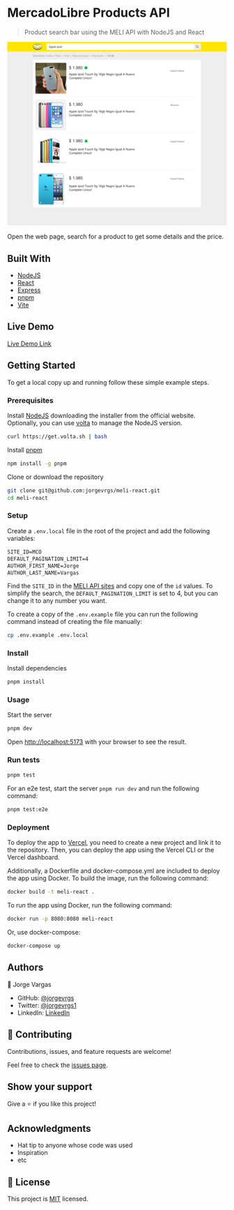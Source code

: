 # MercadoLibre Products API

> Product search bar using the MELI API with NodeJS and React

![screenshot](./app_screenshot.png)

Open the web page, search for a product to get some details and the price.

## Built With

- [NodeJS](https://nodejs.org/en/)
- [React](https://reactjs.org/)
- [Express](https://expressjs.com/)
- [pnpm](https://pnpm.js.org/)
- [Vite](https://vitejs.dev/)

## Live Demo

[Live Demo Link](https://meli-react-client-iua36aujb-jorgevrgs.vercel.app/)

## Getting Started

To get a local copy up and running follow these simple example steps.

### Prerequisites

Install [NodeJS](https://nodejs.org/en/) downloading the installer from the official website. Optionally, you can use [volta](https://volta.sh/) to manage the NodeJS version.

```bash
curl https://get.volta.sh | bash
```

Install [pnpm](https://pnpm.js.org/)

```bash
npm install -g pnpm
```

Clone or download the repository

```bash
git clone git@github.com:jorgevrgs/meli-react.git
cd meli-react
```

### Setup

Create a `.env.local` file in the root of the project and add the following variables:

```env
SITE_ID=MCO
DEFAULT_PAGINATION_LIMIT=4
AUTHOR_FIRST_NAME=Jorge
AUTHOR_LAST_NAME=Vargas
```

Find the `SITE_ID` in the [MELI API sites](https://api.mercadolibre.com/sites) and copy one of the `id` values. To simplify the search, the `DEFAULT_PAGINATION_LIMIT` is set to 4, but you can change it to any number you want.

To create a copy of the `.env.example` file you can run the following command instead of creating the file manually:

```bash
cp .env.example .env.local
```

### Install

Install dependencies

```bash
pnpm install
```

### Usage

Start the server

```bash
pnpm dev
```

Open [http://localhost:5173](http://localhost:5173) with your browser to see the result.

### Run tests

```bash
pnpm test
```

For an e2e test, start the server `pnpm run dev` and run the following command:

```bash
pnpm test:e2e
```

### Deployment

To deploy the app to [Vercel](https://vercel.com/), you need to create a new project and link it to the repository. Then, you can deploy the app using the Vercel CLI or the Vercel dashboard.

Additionally, a Dockerfile and docker-compose.yml are included to deploy the app using Docker. To build the image, run the following command:

```bash
docker build -t meli-react .
```

To run the app using Docker, run the following command:

```bash
docker run -p 8080:8080 meli-react
```

Or, use docker-compose:

```bash
docker-compose up
```

## Authors

👤 Jorge Vargas

- GitHub: [@jorgevrgs](https://github.com/jorgevrgs)
- Twitter: [@jorgevrgs1](https://twitter.com/jorgevrgs1)
- LinkedIn: [LinkedIn](https://linkedin.com/in/jevargaslarrota)

## 🤝 Contributing

Contributions, issues, and feature requests are welcome!

Feel free to check the [issues page](../../issues/).

## Show your support

Give a ⭐️ if you like this project!

## Acknowledgments

- Hat tip to anyone whose code was used
- Inspiration
- etc

## 📝 License

This project is [MIT](./MIT.md) licensed.
